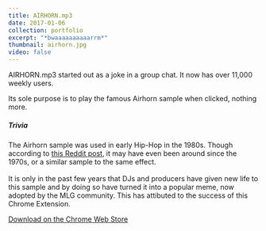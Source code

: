 ```yaml
---
title: AIRHORN.mp3
date: 2017-01-06
collection: portfolio
excerpt: "*bwaaaaaaaaaarrm*"
thumbnail: airhorn.jpg
video: false
---
```


<p>
	AIRHORN.mp3 started out as a joke in a group chat. It now has over 11,000 weekly users.
</p>
<p>
	Its sole purpose is to play the famous Airhorn sample when clicked, nothing more.
</p>
<h5>Trivia</h5>
<p>
	The Airhorn sample was used in early Hip-Hop in the 1980s. Though according to <a href="https://www.reddit.com/r/OutOfTheLoop/comments/2xefeg/where_did_this_airhorn_sound_start/" target="_blank">this Reddit post</a>, it may have even been around since the 1970s, or a similar sample to the same effect.<br>
	<br>
	It is only in the past few years that DJs and producers have given new life to this sample and by doing so have turned it into a popular meme, now adopted by the MLG community. This has attibuted to the success of this Chrome Extension.
</p>

<a class="pure-button" href="https://chrome.google.com/webstore/detail/airhornmp3/bmidnjonannmihjafhpopmhpinbhiaeo" target="_blank">
	<i class="fa fa-chrome fa-lg"></i>
	Download on the Chrome Web Store
</a>